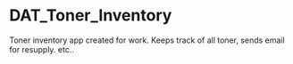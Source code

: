 # DAT_Toner_Inventory
Toner inventory app created for work. Keeps track of all toner, sends email for resupply. etc..
